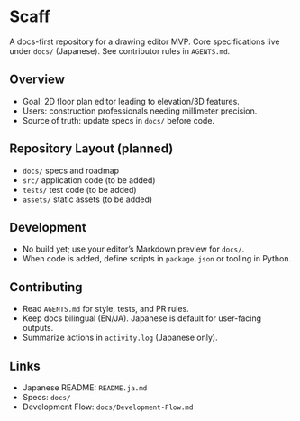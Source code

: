 # Scaff

A docs-first repository for a drawing editor MVP. Core specifications live under `docs/` (Japanese). See contributor rules in `AGENTS.md`.

## Overview
- Goal: 2D floor plan editor leading to elevation/3D features.
- Users: construction professionals needing millimeter precision.
- Source of truth: update specs in `docs/` before code.

## Repository Layout (planned)
- `docs/` specs and roadmap
- `src/` application code (to be added)
- `tests/` test code (to be added)
- `assets/` static assets (to be added)

## Development
- No build yet; use your editor’s Markdown preview for `docs/`.
- When code is added, define scripts in `package.json` or tooling in Python.

## Contributing
- Read `AGENTS.md` for style, tests, and PR rules.
- Keep docs bilingual (EN/JA). Japanese is default for user-facing outputs.
- Summarize actions in `activity.log` (Japanese only).

## Links
- Japanese README: `README.ja.md`
- Specs: `docs/`
- Development Flow: `docs/Development-Flow.md`
